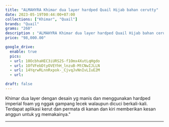 ```yaml
---
title: "ALMAHYRA Khimar dua layer hardped Quail Hijab bahan cerutty"
date: 2023-05-19T00:44:00+07:00
collections: ["Khimar", "Quail"]
brands: "Quail"
grams: "260"
description : "ALMAHYRA Khimar dua layer hardped Quail Hijab bahan cerutty"
price: "98,000.00"

google_drive:
  enable: true
  pics:
  - url: 10OcbhaHEC3iURS2S-f1Omx4XutLqHgdo
  - url: 1OfVFebDtyOVEYhH_lnzuB-MtCNwIJLLN
  - url: 14YqrwRLnnRxpok-_CjvqJvNnIvLIuE2M
  - url: 

draft: false
---
```


Khimar dua layer dengan desain yg manis dan menggunakan hardped imperial foam yg nggak gampang lecek walaupun dicuci berkali-kali. Terdapat aplikasi kerut dan permata di kanan dan kiri memberikan kesan anggun untuk yg memakainya."

----------    
 
